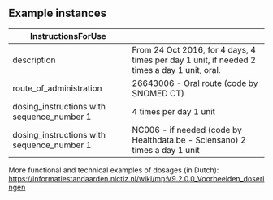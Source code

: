 ## Example instances

| InstructionsForUse                                        |                   |
|-----------------------------------------------------------|-------------------|
| description                                               | From 24 Oct 2016, for 4 days, 4 times per day 1 unit, if needed 2 times a day 1 unit, oral.| 
| route_of_administration                                   | 26643006 - Oral route (code by SNOMED CT)       | 
| dosing_instructions with sequence_number 1                | 4 times per day 1 unit | 
| dosing_instructions with sequence_number 1                | NC006 - if needed (code by Healthdata.be - Sciensano) 2 times a day 1 unit  | 


More functional and technical examples of dosages (in Dutch): https://informatiestandaarden.nictiz.nl/wiki/mp:V9.2.0.0_Voorbeelden_doseringen 



